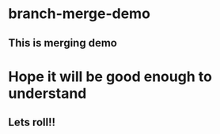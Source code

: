# branch-merge-demo

## This is merging demo

# Hope it will be good enough to understand

## Lets roll!!